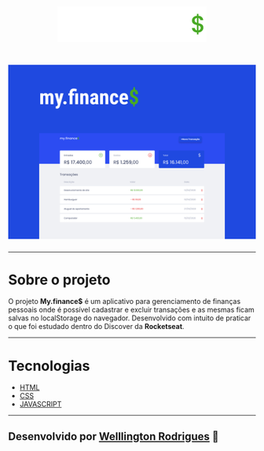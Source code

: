 <h1 align="center">
    <img src="./images/logo.svg">
</h1>


<h1 align="center">
    <img src="./images/Capa.png">
</h1>

---


# Sobre o projeto
O projeto **My.finance$** é um aplicativo para gerenciamento de finanças pessoais onde é possível cadastrar e excluir transações e as mesmas ficam salvas no localStorage do navegador. Desenvolvido com intuito de praticar o que foi estudado dentro do Discover da **Rocketseat**.

---

# Tecnologias

- [HTML](https://developer.mozilla.org/pt-BR/docs/Web/HTML)
- [CSS](https://developer.mozilla.org/pt-BR/docs/Web/CSS)
- [JAVASCRIPT](https://developer.mozilla.org/pt-BR/docs/Web/JavaScript/Guide/Introduction)

---

## Desenvolvido por [Welllington Rodrigues](https://www.linkedin.com/in/tonrodrigues/) 🤙
